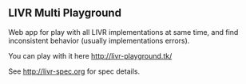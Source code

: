 LIVR Multi Playground
---------------------

Web app for play with all LIVR implementations at same time,
and find inconsistent behavior (usually implementations errors).

You can play with it here http://livr-playground.tk/

See http://livr-spec.org for spec details.